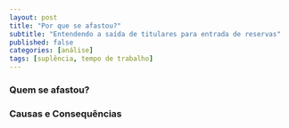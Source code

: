 ```yaml
---
layout: post
title: "Por que se afastou?"
subtitle: "Entendendo a saída de titulares para entrada de reservas"
published: false
categories: [análise]
tags: [suplência, tempo de trabalho]
---
```




### Quem se afastou?

### Causas e Consequências

